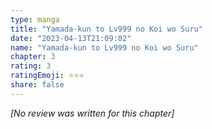 ```yaml
---
type: manga
title: "Yamada-kun to Lv999 no Koi wo Suru"
date: "2023-04-13T21:09:02"
name: "Yamada-kun to Lv999 no Koi wo Suru"
chapter: 3
rating: 3
ratingEmoji: ⭐️⭐️⭐️
share: false
---
```


_[No review was written for this chapter]_
